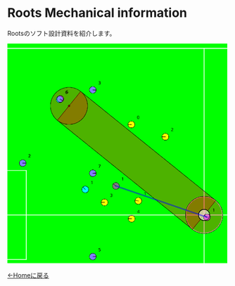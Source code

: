 # Roots Mechanical information

Rootsのソフト設計資料を紹介します。

<img src="../../images/roots_software/consai2.png" width="500px" />

[←Homeに戻る](../../README.md)
